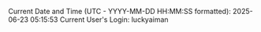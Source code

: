 Current Date and Time (UTC - YYYY-MM-DD HH:MM:SS formatted): 2025-06-23 05:15:53
Current User's Login: luckyaiman
